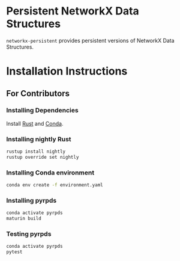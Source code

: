 # Persistent NetworkX Data Structures 

`networkx-persistent` provides persistent versions of NetworkX Data Structures.

# Installation Instructions

## For Contributors

### Installing Dependencies

Install [Rust](https://www.rust-lang.org/tools/install) and [Conda](https://docs.conda.io/projects/conda/en/latest/user-guide/install/download.html).

### Installing nightly Rust
```bash
rustup install nightly
rustup override set nightly
```

### Installing Conda environment
```bash
conda env create -f environment.yaml
```

### Installing pyrpds
```bash
conda activate pyrpds
maturin build
```


### Testing pyrpds
```bash
conda activate pyrpds
pytest
```
